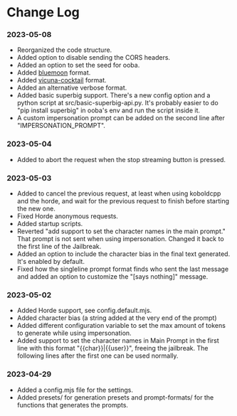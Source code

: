 # Change Log

### 2023-05-08

- Reorganized the code structure.
- Added option to disable sending the CORS headers.
- Added an option to set the seed for ooba.
- Added [bluemoon](https://huggingface.co/reeducator/bluemoonrp-13b) format.
- Added [vicuna-cocktail](https://huggingface.co/reeducator/vicuna-13b-cocktail) format.
- Added an alternative verbose format.
- Added basic superbig support. There's a new config option and a python script at src/basic-superbig-api.py. It's probably easier to do "pip install superbig" in ooba's env and run the script inside it.
- A custom impersonation prompt can be added on the second line after "IMPERSONATION_PROMPT".

### 2023-05-04

- Added to abort the request when the stop streaming button is pressed.

### 2023-05-03

- Added to cancel the previous request, at least when using koboldcpp and the horde, and wait for the previous request to finish before starting the new one.
- Fixed Horde anonymous requests.
- Added startup scripts.
- Reverted "add support to set the character names in the main prompt." That prompt is not sent when using impersonation. Changed it back to the first line of the Jailbreak.
- Added an option to include the character bias in the final text generated. It's enabled by default.
- Fixed how the singleline prompt format finds who sent the last message and added an option to customize the "[says nothing]" message.

### 2023-05-02

- Added Horde support, see config.default.mjs.
- Added character bias (a string added at the very end of the prompt)
- Added different configuration variable to set the max amount of tokens to generate while using impersonation.
- Added support to set the character names in Main Prompt in the first line with this format "{{char}}|{{user}}", freeing the jailbreak. The following lines after the first one can be used normally.

### 2023-04-29

- Added a config.mjs file for the settings.
- Added presets/ for generation presets and prompt-formats/ for the functions that generates the prompts.
